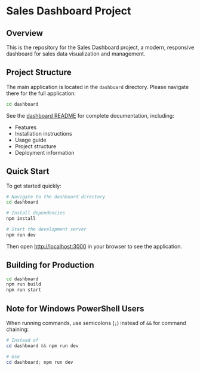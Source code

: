 # Sales Dashboard Project

## Overview

This is the repository for the Sales Dashboard project, a modern, responsive dashboard for sales data visualization and management.

## Project Structure

The main application is located in the `dashboard` directory. Please navigate there for the full application:

```bash
cd dashboard
```

See the [dashboard README](dashboard/README.md) for complete documentation, including:

- Features
- Installation instructions
- Usage guide
- Project structure
- Deployment information

## Quick Start

To get started quickly:

```bash
# Navigate to the dashboard directory
cd dashboard

# Install dependencies
npm install

# Start the development server
npm run dev
```

Then open [http://localhost:3000](http://localhost:3000) in your browser to see the application.

## Building for Production

```bash
cd dashboard
npm run build
npm run start
```

## Note for Windows PowerShell Users

When running commands, use semicolons (`;`) instead of `&&` for command chaining:

```powershell
# Instead of
cd dashboard && npm run dev

# Use
cd dashboard; npm run dev
```
